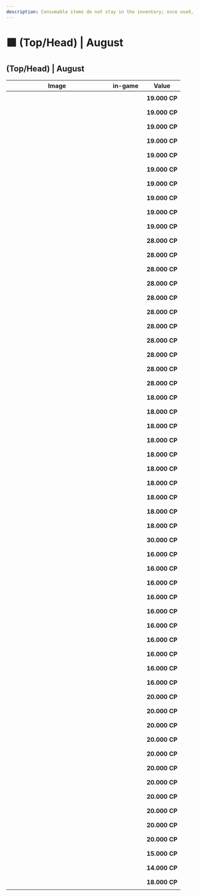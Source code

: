 ```yaml
---
description: Consumable items do not stay in the inventory; once used, they are discarded.
---
```


# 🟩 (Top/Head) | August

## (Top/Head) | August

<table><thead><tr><th width="255.6666259765625">Image</th><th>in-game</th><th>Value</th></tr></thead><tbody><tr><td><div><figure><img src="https://2519823574-files.gitbook.io/~/files/v0/b/gitbook-x-prod.appspot.com/o/spaces%2FcRMWNBzOKVfDmKU3tkwa%2Fuploads%2FK8GzSQgS9p2xHljSRbfj%2Fimage.png?alt=media&#x26;token=ce71204b-7c02-470b-bea9-39f3648ddef0" alt=""><figcaption></figcaption></figure></div></td><td><div><figure><img src="https://2519823574-files.gitbook.io/~/files/v0/b/gitbook-x-prod.appspot.com/o/spaces%2FcRMWNBzOKVfDmKU3tkwa%2Fuploads%2FehWiBf0hy3RI92Q1bomp%2F1.gif?alt=media&#x26;token=4257cea8-adbd-4199-a70a-d384223e2d9a" alt=""><figcaption></figcaption></figure></div></td><td><strong>19.000 CP</strong></td></tr><tr><td><div><figure><img src="https://2519823574-files.gitbook.io/~/files/v0/b/gitbook-x-prod.appspot.com/o/spaces%2FcRMWNBzOKVfDmKU3tkwa%2Fuploads%2Fc1AQD6tsYhZ4rLVd7k8X%2Fimage.png?alt=media&#x26;token=ed2df040-9fc9-4c11-b09d-864194c5663a" alt=""><figcaption></figcaption></figure></div></td><td><div><figure><img src="https://2519823574-files.gitbook.io/~/files/v0/b/gitbook-x-prod.appspot.com/o/spaces%2FcRMWNBzOKVfDmKU3tkwa%2Fuploads%2FwB3EP7ogO3BkZLxu5dxt%2F2.gif?alt=media&#x26;token=6cfc3cc0-b5db-4e42-9f12-da76530374cc" alt=""><figcaption></figcaption></figure></div></td><td><strong>19.000 CP</strong></td></tr><tr><td><div><figure><img src="https://2519823574-files.gitbook.io/~/files/v0/b/gitbook-x-prod.appspot.com/o/spaces%2FcRMWNBzOKVfDmKU3tkwa%2Fuploads%2Fqme3MdVYHjp3TSIScLDZ%2Fimage.png?alt=media&#x26;token=49aa5aed-dacd-4c08-94d2-6ff61140a0ff" alt=""><figcaption></figcaption></figure></div></td><td><div><figure><img src="https://2519823574-files.gitbook.io/~/files/v0/b/gitbook-x-prod.appspot.com/o/spaces%2FcRMWNBzOKVfDmKU3tkwa%2Fuploads%2F5aEl54TpFFVjvDR1YyP6%2F3.gif?alt=media&#x26;token=98d6a2cd-5e9b-4d2c-8737-a7e18ff33c88" alt=""><figcaption></figcaption></figure></div></td><td><strong>19.000 CP</strong></td></tr><tr><td><div><figure><img src="https://2519823574-files.gitbook.io/~/files/v0/b/gitbook-x-prod.appspot.com/o/spaces%2FcRMWNBzOKVfDmKU3tkwa%2Fuploads%2F4rPQjDPFkqjjvWByXz0N%2Fimage.png?alt=media&#x26;token=91ca643d-d1d5-4e93-b1ea-45bc17d764ae" alt=""><figcaption></figcaption></figure></div></td><td><div><figure><img src="https://2519823574-files.gitbook.io/~/files/v0/b/gitbook-x-prod.appspot.com/o/spaces%2FcRMWNBzOKVfDmKU3tkwa%2Fuploads%2F2bFgLzGnKue5YeoydZAY%2F4.gif?alt=media&#x26;token=34c769cb-0646-48b3-8e12-8c8ac5269fa3" alt=""><figcaption></figcaption></figure></div></td><td><strong>19.000 CP</strong></td></tr><tr><td><div><figure><img src="https://2519823574-files.gitbook.io/~/files/v0/b/gitbook-x-prod.appspot.com/o/spaces%2FcRMWNBzOKVfDmKU3tkwa%2Fuploads%2F89sYJ3dI0ROs86iPUjrw%2Fimage.png?alt=media&#x26;token=33c0d94f-af52-40ed-bce4-4c288e2532ee" alt=""><figcaption></figcaption></figure></div></td><td><div><figure><img src="https://2519823574-files.gitbook.io/~/files/v0/b/gitbook-x-prod.appspot.com/o/spaces%2FcRMWNBzOKVfDmKU3tkwa%2Fuploads%2FSJkzJYzhR7tXn6RrBhIV%2F5.gif?alt=media&#x26;token=e14e11db-1e2d-4450-b885-014443ceed34" alt=""><figcaption></figcaption></figure></div></td><td><strong>19.000 CP</strong></td></tr><tr><td><div><figure><img src="https://2519823574-files.gitbook.io/~/files/v0/b/gitbook-x-prod.appspot.com/o/spaces%2FcRMWNBzOKVfDmKU3tkwa%2Fuploads%2FyYQgZ7BNjiMoiG4z27pq%2Fimage.png?alt=media&#x26;token=9c276ec3-ab53-4714-89dd-7d3aac91136d" alt=""><figcaption></figcaption></figure></div></td><td><div><figure><img src="https://2519823574-files.gitbook.io/~/files/v0/b/gitbook-x-prod.appspot.com/o/spaces%2FcRMWNBzOKVfDmKU3tkwa%2Fuploads%2FxIHRIvzbTjI75yY9eX6v%2F6.gif?alt=media&#x26;token=19275aad-df9f-43a2-975f-a97121f1066b" alt=""><figcaption></figcaption></figure></div></td><td><strong>19.000 CP</strong></td></tr><tr><td><div><figure><img src="https://2519823574-files.gitbook.io/~/files/v0/b/gitbook-x-prod.appspot.com/o/spaces%2FcRMWNBzOKVfDmKU3tkwa%2Fuploads%2Fz46A3Pf7ij7wBbaRwbhh%2Fimage.png?alt=media&#x26;token=36685d24-c2e7-4b46-a149-d25930dd6390" alt=""><figcaption></figcaption></figure></div></td><td><div><figure><img src="https://2519823574-files.gitbook.io/~/files/v0/b/gitbook-x-prod.appspot.com/o/spaces%2FcRMWNBzOKVfDmKU3tkwa%2Fuploads%2FwLEPEu7TYG1bcR5EsB7H%2F7.gif?alt=media&#x26;token=86a7f48a-3eac-4b31-8e09-717cc2e15607" alt=""><figcaption></figcaption></figure></div></td><td><strong>19.000 CP</strong></td></tr><tr><td><div><figure><img src="https://2519823574-files.gitbook.io/~/files/v0/b/gitbook-x-prod.appspot.com/o/spaces%2FcRMWNBzOKVfDmKU3tkwa%2Fuploads%2FspX0bNoJqAY5lzEVBIrx%2Fimage.png?alt=media&#x26;token=d148dba6-1edb-4dbe-8d36-afdbabb720b0" alt=""><figcaption></figcaption></figure></div></td><td><div><figure><img src="https://2519823574-files.gitbook.io/~/files/v0/b/gitbook-x-prod.appspot.com/o/spaces%2FcRMWNBzOKVfDmKU3tkwa%2Fuploads%2FkbI8oGoBzywXwgC7wFKq%2F8.gif?alt=media&#x26;token=60152332-3aa7-41c0-8ecf-fd2244d51cf1" alt=""><figcaption></figcaption></figure></div></td><td><strong>19.000 CP</strong></td></tr><tr><td><div><figure><img src="https://2519823574-files.gitbook.io/~/files/v0/b/gitbook-x-prod.appspot.com/o/spaces%2FcRMWNBzOKVfDmKU3tkwa%2Fuploads%2FUcnD0WjYEWNIWsMoEktb%2Fimage.png?alt=media&#x26;token=7d6c012e-7617-4d9a-91bb-76b6f706d4f6" alt=""><figcaption></figcaption></figure></div></td><td><div><figure><img src="https://2519823574-files.gitbook.io/~/files/v0/b/gitbook-x-prod.appspot.com/o/spaces%2FcRMWNBzOKVfDmKU3tkwa%2Fuploads%2FD90GyUSdquyC6PblFDaa%2F9.gif?alt=media&#x26;token=c54c6c74-d47d-4db5-ac07-5dd662e9bcbb" alt=""><figcaption></figcaption></figure></div></td><td><strong>19.000 CP</strong></td></tr><tr><td><div><figure><img src="https://2519823574-files.gitbook.io/~/files/v0/b/gitbook-x-prod.appspot.com/o/spaces%2FcRMWNBzOKVfDmKU3tkwa%2Fuploads%2FZ7YwjImVGzdtoZstQEmM%2Fimage.png?alt=media&#x26;token=8c032d65-6df1-473e-988c-ced11caa39e7" alt=""><figcaption></figcaption></figure></div></td><td><div><figure><img src="https://2519823574-files.gitbook.io/~/files/v0/b/gitbook-x-prod.appspot.com/o/spaces%2FcRMWNBzOKVfDmKU3tkwa%2Fuploads%2FKjEMxtxQGuqucvPR8Rov%2F10.gif?alt=media&#x26;token=707b9e37-9bef-41c3-a971-b5b97f7e7099" alt=""><figcaption></figcaption></figure></div></td><td><strong>19.000 CP</strong></td></tr><tr><td><div><figure><img src="https://2519823574-files.gitbook.io/~/files/v0/b/gitbook-x-prod.appspot.com/o/spaces%2FcRMWNBzOKVfDmKU3tkwa%2Fuploads%2FBEInPR8f5WysNSZePFEq%2Fimage.png?alt=media&#x26;token=cd3b7243-efe9-4f07-9e68-90c7b92b456a" alt=""><figcaption></figcaption></figure></div></td><td><div><figure><img src="https://2519823574-files.gitbook.io/~/files/v0/b/gitbook-x-prod.appspot.com/o/spaces%2FcRMWNBzOKVfDmKU3tkwa%2Fuploads%2Ftrtm4L9WoBh9KIhba1tk%2F11.gif?alt=media&#x26;token=b580894d-092b-4283-915f-e00f5c819b50" alt=""><figcaption></figcaption></figure></div></td><td><strong>28.000 CP</strong></td></tr><tr><td><div><figure><img src="https://2519823574-files.gitbook.io/~/files/v0/b/gitbook-x-prod.appspot.com/o/spaces%2FcRMWNBzOKVfDmKU3tkwa%2Fuploads%2FcOgy1oSqGrE7GqdqjxFm%2Fimage.png?alt=media&#x26;token=94a468f2-ffe9-4d15-902d-ec3c8f28fd4d" alt=""><figcaption></figcaption></figure></div></td><td><div><figure><img src="https://2519823574-files.gitbook.io/~/files/v0/b/gitbook-x-prod.appspot.com/o/spaces%2FcRMWNBzOKVfDmKU3tkwa%2Fuploads%2FgYnkcpUnNoK0GwP2glZE%2F12.gif?alt=media&#x26;token=27ddb269-58b3-4012-a047-1657a613b31e" alt=""><figcaption></figcaption></figure></div></td><td><strong>28.000 CP</strong></td></tr><tr><td><div><figure><img src="https://2519823574-files.gitbook.io/~/files/v0/b/gitbook-x-prod.appspot.com/o/spaces%2FcRMWNBzOKVfDmKU3tkwa%2Fuploads%2FenvwWdiwlIt9Vrl8566u%2Fimage.png?alt=media&#x26;token=9fc0030f-f15e-4023-9c52-8dc9914bb6bb" alt=""><figcaption></figcaption></figure></div></td><td><div><figure><img src="https://2519823574-files.gitbook.io/~/files/v0/b/gitbook-x-prod.appspot.com/o/spaces%2FcRMWNBzOKVfDmKU3tkwa%2Fuploads%2F00KNtvKJM3woMhBz3iCl%2F13.gif?alt=media&#x26;token=11e720e3-d2cf-4012-b71a-94b4abc8bb5d" alt=""><figcaption></figcaption></figure></div></td><td><strong>28.000 CP</strong></td></tr><tr><td><div><figure><img src="https://2519823574-files.gitbook.io/~/files/v0/b/gitbook-x-prod.appspot.com/o/spaces%2FcRMWNBzOKVfDmKU3tkwa%2Fuploads%2FSbbUHg15m8wrGtlbBxqO%2Fimage.png?alt=media&#x26;token=8f72da16-42c7-4ccb-afee-260cd344ad44" alt=""><figcaption></figcaption></figure></div></td><td><div><figure><img src="https://2519823574-files.gitbook.io/~/files/v0/b/gitbook-x-prod.appspot.com/o/spaces%2FcRMWNBzOKVfDmKU3tkwa%2Fuploads%2FLwyqWMlkamK7dA9LHR74%2F14.gif?alt=media&#x26;token=15946abb-394c-404b-84f3-9f42fc006d30" alt=""><figcaption></figcaption></figure></div></td><td><strong>28.000 CP</strong></td></tr><tr><td><div><figure><img src="https://2519823574-files.gitbook.io/~/files/v0/b/gitbook-x-prod.appspot.com/o/spaces%2FcRMWNBzOKVfDmKU3tkwa%2Fuploads%2FNhPtJFQTyDhp3dmpFMLb%2Fimage.png?alt=media&#x26;token=981568c8-740e-4c7c-ba7a-79618ddf3206" alt=""><figcaption></figcaption></figure></div></td><td><div><figure><img src="https://2519823574-files.gitbook.io/~/files/v0/b/gitbook-x-prod.appspot.com/o/spaces%2FcRMWNBzOKVfDmKU3tkwa%2Fuploads%2FSs61h3M3bYkilIxRcng0%2F15.gif?alt=media&#x26;token=cc2c8e34-476b-472c-b3d8-def564b40918" alt=""><figcaption></figcaption></figure></div></td><td><strong>28.000 CP</strong></td></tr><tr><td><div><figure><img src="https://2519823574-files.gitbook.io/~/files/v0/b/gitbook-x-prod.appspot.com/o/spaces%2FcRMWNBzOKVfDmKU3tkwa%2Fuploads%2FuTySLp2ztne9tStMZMXF%2Fimage.png?alt=media&#x26;token=f5bab0dd-ac15-43c2-9f64-80b5c149ae6e" alt=""><figcaption></figcaption></figure></div></td><td><div><figure><img src="https://2519823574-files.gitbook.io/~/files/v0/b/gitbook-x-prod.appspot.com/o/spaces%2FcRMWNBzOKVfDmKU3tkwa%2Fuploads%2FTUL907QSdyz0d3GAioKC%2F16.gif?alt=media&#x26;token=e82101af-aebe-4fa5-8dfd-0e9ff1b045a1" alt=""><figcaption></figcaption></figure></div></td><td><strong>28.000 CP</strong></td></tr><tr><td><div><figure><img src="https://2519823574-files.gitbook.io/~/files/v0/b/gitbook-x-prod.appspot.com/o/spaces%2FcRMWNBzOKVfDmKU3tkwa%2Fuploads%2FChOe5WLvBpCuIbhEfsCt%2Fimage.png?alt=media&#x26;token=fe40f10c-9299-4e95-870a-df34e4aeca79" alt=""><figcaption></figcaption></figure></div></td><td><div><figure><img src="https://2519823574-files.gitbook.io/~/files/v0/b/gitbook-x-prod.appspot.com/o/spaces%2FcRMWNBzOKVfDmKU3tkwa%2Fuploads%2FlkopbbHmFwkTCKCJZxMq%2F17.gif?alt=media&#x26;token=bba59ae6-213b-4f6c-960c-86e5fd9c83ff" alt=""><figcaption></figcaption></figure></div></td><td><strong>28.000 CP</strong></td></tr><tr><td><div><figure><img src="https://2519823574-files.gitbook.io/~/files/v0/b/gitbook-x-prod.appspot.com/o/spaces%2FcRMWNBzOKVfDmKU3tkwa%2Fuploads%2Fk6SUHFX6D3nrt6RjVLwU%2Fimage.png?alt=media&#x26;token=e9b8a9fb-5d4b-442a-9394-5fecdb5772cc" alt=""><figcaption></figcaption></figure></div></td><td><div><figure><img src="https://2519823574-files.gitbook.io/~/files/v0/b/gitbook-x-prod.appspot.com/o/spaces%2FcRMWNBzOKVfDmKU3tkwa%2Fuploads%2FANgYT1onYtPvwZ8StUwX%2F18.gif?alt=media&#x26;token=95dc7be6-2089-42cc-bcb8-9abad2935659" alt=""><figcaption></figcaption></figure></div></td><td><strong>28.000 CP</strong></td></tr><tr><td><div><figure><img src="https://2519823574-files.gitbook.io/~/files/v0/b/gitbook-x-prod.appspot.com/o/spaces%2FcRMWNBzOKVfDmKU3tkwa%2Fuploads%2FF6heJpEyTnP4TwXtP7cs%2Fimage.png?alt=media&#x26;token=9fc25c3c-2679-447c-953c-8e92130cc333" alt=""><figcaption></figcaption></figure></div></td><td><div><figure><img src="https://2519823574-files.gitbook.io/~/files/v0/b/gitbook-x-prod.appspot.com/o/spaces%2FcRMWNBzOKVfDmKU3tkwa%2Fuploads%2FpA9dW2qmMmuFwrJvTLEP%2F19.gif?alt=media&#x26;token=b4cbb79e-3e94-40f4-b4c8-1c1870243386" alt=""><figcaption></figcaption></figure></div></td><td><strong>28.000 CP</strong></td></tr><tr><td><div><figure><img src="https://2519823574-files.gitbook.io/~/files/v0/b/gitbook-x-prod.appspot.com/o/spaces%2FcRMWNBzOKVfDmKU3tkwa%2Fuploads%2FtrSY6OthLRIQpF9gnH4K%2Fimage.png?alt=media&#x26;token=ca837bb4-635b-417d-be1b-ed641feb0a79" alt=""><figcaption></figcaption></figure></div></td><td><div><figure><img src="https://2519823574-files.gitbook.io/~/files/v0/b/gitbook-x-prod.appspot.com/o/spaces%2FcRMWNBzOKVfDmKU3tkwa%2Fuploads%2Fd8N8ErWLpYdGp0pxbjr6%2F20.gif?alt=media&#x26;token=99b4077b-38ad-4237-90be-fff199c5b89e" alt=""><figcaption></figcaption></figure></div></td><td><strong>28.000 CP</strong></td></tr><tr><td><div><figure><img src="https://2519823574-files.gitbook.io/~/files/v0/b/gitbook-x-prod.appspot.com/o/spaces%2FcRMWNBzOKVfDmKU3tkwa%2Fuploads%2FZl1xJZ113XF1lEDCbEZr%2Fimage.png?alt=media&#x26;token=4b2ecf63-45a8-46f5-9e3a-d0611b403fa6" alt=""><figcaption></figcaption></figure></div></td><td><div><figure><img src="https://2519823574-files.gitbook.io/~/files/v0/b/gitbook-x-prod.appspot.com/o/spaces%2FcRMWNBzOKVfDmKU3tkwa%2Fuploads%2FhAueXrNSayYg7dGbN0aZ%2F21.gif?alt=media&#x26;token=79300107-52da-49a8-9027-03874bb2e0f5" alt=""><figcaption></figcaption></figure></div></td><td><strong>28.000 CP</strong></td></tr><tr><td><div><figure><img src="https://2519823574-files.gitbook.io/~/files/v0/b/gitbook-x-prod.appspot.com/o/spaces%2FcRMWNBzOKVfDmKU3tkwa%2Fuploads%2FDVQhZDZHrmEMARtyu9Dv%2Fimage.png?alt=media&#x26;token=f3111ac0-a271-42b9-b30c-8f6b68ecffbe" alt=""><figcaption></figcaption></figure></div></td><td><div><figure><img src="https://2519823574-files.gitbook.io/~/files/v0/b/gitbook-x-prod.appspot.com/o/spaces%2FcRMWNBzOKVfDmKU3tkwa%2Fuploads%2Fvs31AofYMq4layJ5atsz%2F22.gif?alt=media&#x26;token=20fa1a2a-85f7-4468-8062-b1f54f1eaaf9" alt=""><figcaption></figcaption></figure></div></td><td><strong>18.000 CP</strong></td></tr><tr><td><div><figure><img src="https://2519823574-files.gitbook.io/~/files/v0/b/gitbook-x-prod.appspot.com/o/spaces%2FcRMWNBzOKVfDmKU3tkwa%2Fuploads%2FRXjp0yzG2yqz2DAqIX8i%2Fimage.png?alt=media&#x26;token=2092c3d6-712a-4375-a5b4-34ca0661ba7c" alt=""><figcaption></figcaption></figure></div></td><td><div><figure><img src="https://2519823574-files.gitbook.io/~/files/v0/b/gitbook-x-prod.appspot.com/o/spaces%2FcRMWNBzOKVfDmKU3tkwa%2Fuploads%2FujwkCDFbqXg20pKvKN5y%2F23.gif?alt=media&#x26;token=cacc4ab9-08f8-4a51-8288-975d8b27408f" alt=""><figcaption></figcaption></figure></div></td><td><strong>18.000 CP</strong></td></tr><tr><td><div><figure><img src="https://2519823574-files.gitbook.io/~/files/v0/b/gitbook-x-prod.appspot.com/o/spaces%2FcRMWNBzOKVfDmKU3tkwa%2Fuploads%2Fe2pqiQeNcSv8cc39wAkN%2Fimage.png?alt=media&#x26;token=b14921e5-7344-4a11-bf96-9351994aca3e" alt=""><figcaption></figcaption></figure></div></td><td><div><figure><img src="https://2519823574-files.gitbook.io/~/files/v0/b/gitbook-x-prod.appspot.com/o/spaces%2FcRMWNBzOKVfDmKU3tkwa%2Fuploads%2FniFDEPmXK72GCrS7j2TH%2F24.gif?alt=media&#x26;token=108fcc32-4507-4861-9972-ee71b010af36" alt=""><figcaption></figcaption></figure></div></td><td><strong>18.000 CP</strong></td></tr><tr><td><div><figure><img src="https://2519823574-files.gitbook.io/~/files/v0/b/gitbook-x-prod.appspot.com/o/spaces%2FcRMWNBzOKVfDmKU3tkwa%2Fuploads%2Fo6wiwCpbj1LlZ14p134C%2Fimage.png?alt=media&#x26;token=0d4938e7-264a-464e-a658-15b5d8f332ee" alt=""><figcaption></figcaption></figure></div></td><td><div><figure><img src="https://2519823574-files.gitbook.io/~/files/v0/b/gitbook-x-prod.appspot.com/o/spaces%2FcRMWNBzOKVfDmKU3tkwa%2Fuploads%2FPHTl4NxlVx90xRySXQLD%2F25.gif?alt=media&#x26;token=2089321e-df89-4ba7-ac62-60eda61d3e29" alt=""><figcaption></figcaption></figure></div></td><td><strong>18.000 CP</strong></td></tr><tr><td><div><figure><img src="https://2519823574-files.gitbook.io/~/files/v0/b/gitbook-x-prod.appspot.com/o/spaces%2FcRMWNBzOKVfDmKU3tkwa%2Fuploads%2FOBi9G0avXlyZ9Aj2T7rL%2Fimage.png?alt=media&#x26;token=1831b90d-f5a3-454e-8852-672fdf9b51ca" alt=""><figcaption></figcaption></figure></div></td><td><div><figure><img src="https://2519823574-files.gitbook.io/~/files/v0/b/gitbook-x-prod.appspot.com/o/spaces%2FcRMWNBzOKVfDmKU3tkwa%2Fuploads%2FSHWSjktP6U0r8lx24yEd%2F26.gif?alt=media&#x26;token=96c59294-4071-45dd-b1d8-c5fbce64e550" alt=""><figcaption></figcaption></figure></div></td><td><strong>18.000 CP</strong></td></tr><tr><td><div><figure><img src="https://2519823574-files.gitbook.io/~/files/v0/b/gitbook-x-prod.appspot.com/o/spaces%2FcRMWNBzOKVfDmKU3tkwa%2Fuploads%2Fhtvgftjq5Vm6WFcGseo7%2Fimage.png?alt=media&#x26;token=00fc33af-ba79-4f94-8793-421c5cab1784" alt=""><figcaption></figcaption></figure></div></td><td><div><figure><img src="https://2519823574-files.gitbook.io/~/files/v0/b/gitbook-x-prod.appspot.com/o/spaces%2FcRMWNBzOKVfDmKU3tkwa%2Fuploads%2FSAjL6bnXDZ1oBJXfm0FL%2F27.gif?alt=media&#x26;token=af774426-cbb0-45f2-a167-469fc998f506" alt=""><figcaption></figcaption></figure></div></td><td><strong>18.000 CP</strong></td></tr><tr><td><div><figure><img src="https://2519823574-files.gitbook.io/~/files/v0/b/gitbook-x-prod.appspot.com/o/spaces%2FcRMWNBzOKVfDmKU3tkwa%2Fuploads%2F4y8GKHY8BbRQSQ80lfKw%2Fimage.png?alt=media&#x26;token=173ae9ce-779a-4826-b16c-116eb0c9c971" alt=""><figcaption></figcaption></figure></div></td><td><div><figure><img src="https://2519823574-files.gitbook.io/~/files/v0/b/gitbook-x-prod.appspot.com/o/spaces%2FcRMWNBzOKVfDmKU3tkwa%2Fuploads%2FbAkwpxMY6aFSVhSFBA2P%2F28.gif?alt=media&#x26;token=3685ef8f-3aa0-4fd6-b90c-416f2095de32" alt=""><figcaption></figcaption></figure></div></td><td><strong>18.000 CP</strong></td></tr><tr><td><div><figure><img src="https://2519823574-files.gitbook.io/~/files/v0/b/gitbook-x-prod.appspot.com/o/spaces%2FcRMWNBzOKVfDmKU3tkwa%2Fuploads%2FSoYndgL7kjXDtOpfeJKH%2Fimage.png?alt=media&#x26;token=c95fab63-1899-4078-9f0b-ae8b45e0b1d2" alt=""><figcaption></figcaption></figure></div></td><td><div><figure><img src="https://2519823574-files.gitbook.io/~/files/v0/b/gitbook-x-prod.appspot.com/o/spaces%2FcRMWNBzOKVfDmKU3tkwa%2Fuploads%2FLbV8hO5vVkPfns69BXeT%2F29.gif?alt=media&#x26;token=41dbd0d2-66ad-490e-9c40-134920f48dfa" alt=""><figcaption></figcaption></figure></div></td><td><strong>18.000 CP</strong></td></tr><tr><td><div><figure><img src="https://2519823574-files.gitbook.io/~/files/v0/b/gitbook-x-prod.appspot.com/o/spaces%2FcRMWNBzOKVfDmKU3tkwa%2Fuploads%2Fkil8zgdS2lYrcYTkO9RG%2Fimage.png?alt=media&#x26;token=60fbf380-f178-48b5-8afb-a388cdff4792" alt=""><figcaption></figcaption></figure></div></td><td><div><figure><img src="https://2519823574-files.gitbook.io/~/files/v0/b/gitbook-x-prod.appspot.com/o/spaces%2FcRMWNBzOKVfDmKU3tkwa%2Fuploads%2FlUSEGRbGoDtNCwqLivjF%2F30.gif?alt=media&#x26;token=36e91e32-5ed9-4ba2-a40b-4c71c01dcbab" alt=""><figcaption></figcaption></figure></div></td><td><strong>18.000 CP</strong></td></tr><tr><td><div><figure><img src="https://2519823574-files.gitbook.io/~/files/v0/b/gitbook-x-prod.appspot.com/o/spaces%2FcRMWNBzOKVfDmKU3tkwa%2Fuploads%2FSh4LF6WzrG7FnqV8Sc4l%2Fimage.png?alt=media&#x26;token=f98bdabc-e580-4d3a-8c66-fceabd574b2e" alt=""><figcaption></figcaption></figure></div></td><td><div><figure><img src="https://2519823574-files.gitbook.io/~/files/v0/b/gitbook-x-prod.appspot.com/o/spaces%2FcRMWNBzOKVfDmKU3tkwa%2Fuploads%2F2kraXohvb82xXtsIBUQ3%2F31.gif?alt=media&#x26;token=3c7d6590-1a10-45a7-b9d1-073e1da0cd03" alt=""><figcaption></figcaption></figure></div></td><td><strong>18.000 CP</strong></td></tr><tr><td><div><figure><img src="https://2519823574-files.gitbook.io/~/files/v0/b/gitbook-x-prod.appspot.com/o/spaces%2FcRMWNBzOKVfDmKU3tkwa%2Fuploads%2FcCedmCG7h6S6c1TZzFb2%2Fimage.png?alt=media&#x26;token=ea52383f-4a9c-49c9-b34f-989e37a15c60" alt=""><figcaption></figcaption></figure></div></td><td><div><figure><img src="https://2519823574-files.gitbook.io/~/files/v0/b/gitbook-x-prod.appspot.com/o/spaces%2FcRMWNBzOKVfDmKU3tkwa%2Fuploads%2FnS2PrLwUdabTJr7KQZiG%2F32.gif?alt=media&#x26;token=4ebde462-aac2-4eef-a634-6122b039618e" alt=""><figcaption></figcaption></figure></div></td><td><strong>30.000 CP</strong></td></tr><tr><td><div><figure><img src="https://2519823574-files.gitbook.io/~/files/v0/b/gitbook-x-prod.appspot.com/o/spaces%2FcRMWNBzOKVfDmKU3tkwa%2Fuploads%2FgaWaCSmQFBtzF2uDLnGG%2Fimage.png?alt=media&#x26;token=3fabc301-4b54-4178-b682-14f53f0916cb" alt=""><figcaption></figcaption></figure></div></td><td><div><figure><img src="https://2519823574-files.gitbook.io/~/files/v0/b/gitbook-x-prod.appspot.com/o/spaces%2FcRMWNBzOKVfDmKU3tkwa%2Fuploads%2FPxODFLECmZRHwuRwFuJ9%2F33.gif?alt=media&#x26;token=b895ed54-e25b-4eae-81a0-a5c5284a253b" alt=""><figcaption></figcaption></figure></div></td><td><strong>16.000 CP</strong></td></tr><tr><td><div><figure><img src="https://2519823574-files.gitbook.io/~/files/v0/b/gitbook-x-prod.appspot.com/o/spaces%2FcRMWNBzOKVfDmKU3tkwa%2Fuploads%2FrQHKsi4Lh9dhVy4cCI0w%2Fimage.png?alt=media&#x26;token=a136d10a-44af-4a43-8387-234b42d7b21f" alt=""><figcaption></figcaption></figure></div></td><td><div><figure><img src="https://2519823574-files.gitbook.io/~/files/v0/b/gitbook-x-prod.appspot.com/o/spaces%2FcRMWNBzOKVfDmKU3tkwa%2Fuploads%2FOS2wiGRPtvkWVAOp5upd%2F34.gif?alt=media&#x26;token=d110da27-749a-42a3-8627-f668ec4b31a3" alt=""><figcaption></figcaption></figure></div></td><td><strong>16.000 CP</strong></td></tr><tr><td><div><figure><img src="https://2519823574-files.gitbook.io/~/files/v0/b/gitbook-x-prod.appspot.com/o/spaces%2FcRMWNBzOKVfDmKU3tkwa%2Fuploads%2FtBW0UpYnDoVx7e0tSQEL%2Fimage.png?alt=media&#x26;token=e2d434d6-c9c4-4c49-aa5b-6672d04f0a9d" alt=""><figcaption></figcaption></figure></div></td><td><div><figure><img src="https://2519823574-files.gitbook.io/~/files/v0/b/gitbook-x-prod.appspot.com/o/spaces%2FcRMWNBzOKVfDmKU3tkwa%2Fuploads%2F5CdDJA8Bweb3Oi2zcJrm%2F35.gif?alt=media&#x26;token=8974c500-99c1-45f1-af4f-3b502d111f54" alt=""><figcaption></figcaption></figure></div></td><td><strong>16.000 CP</strong></td></tr><tr><td><div><figure><img src="https://2519823574-files.gitbook.io/~/files/v0/b/gitbook-x-prod.appspot.com/o/spaces%2FcRMWNBzOKVfDmKU3tkwa%2Fuploads%2FuenJqQfwEEaetxQr4KWG%2Fimage.png?alt=media&#x26;token=586c4b47-e9d7-4ea1-9c70-1dc415c6f93f" alt=""><figcaption></figcaption></figure></div></td><td><div><figure><img src="https://2519823574-files.gitbook.io/~/files/v0/b/gitbook-x-prod.appspot.com/o/spaces%2FcRMWNBzOKVfDmKU3tkwa%2Fuploads%2FNfkxBgbL0D8DhRzoEIhm%2F36.gif?alt=media&#x26;token=3bef65d5-f0e8-44c1-b287-8f9086b30061" alt=""><figcaption></figcaption></figure></div></td><td><strong>16.000 CP</strong></td></tr><tr><td><div><figure><img src="https://2519823574-files.gitbook.io/~/files/v0/b/gitbook-x-prod.appspot.com/o/spaces%2FcRMWNBzOKVfDmKU3tkwa%2Fuploads%2FvpqjzGO6Bi8ZO5l9vEsu%2Fimage.png?alt=media&#x26;token=51bf364b-8c19-4f5d-b444-c53101ae9c27" alt=""><figcaption></figcaption></figure></div></td><td><div><figure><img src="https://2519823574-files.gitbook.io/~/files/v0/b/gitbook-x-prod.appspot.com/o/spaces%2FcRMWNBzOKVfDmKU3tkwa%2Fuploads%2FJ3Bvqbe4DCJHOJeLrk4u%2F37.gif?alt=media&#x26;token=0e609e9d-dc41-40c4-9b84-e6ff38c062cf" alt=""><figcaption></figcaption></figure></div></td><td><strong>16.000 CP</strong></td></tr><tr><td><div><figure><img src="https://2519823574-files.gitbook.io/~/files/v0/b/gitbook-x-prod.appspot.com/o/spaces%2FcRMWNBzOKVfDmKU3tkwa%2Fuploads%2Fd3JKAH95InhMAg700QEo%2Fimage.png?alt=media&#x26;token=24de1e58-b63f-4e45-ae38-c1bd09f701b8" alt=""><figcaption></figcaption></figure></div></td><td><div><figure><img src="https://2519823574-files.gitbook.io/~/files/v0/b/gitbook-x-prod.appspot.com/o/spaces%2FcRMWNBzOKVfDmKU3tkwa%2Fuploads%2FrIU8Gmoo8FsDYFc99Yzs%2F38.gif?alt=media&#x26;token=4396c7d5-401a-4693-95b8-4ef4c2726e70" alt=""><figcaption></figcaption></figure></div></td><td><strong>16.000 CP</strong></td></tr><tr><td><div><figure><img src="https://2519823574-files.gitbook.io/~/files/v0/b/gitbook-x-prod.appspot.com/o/spaces%2FcRMWNBzOKVfDmKU3tkwa%2Fuploads%2FALcaCzWNSg87vM7GxaPa%2Fimage.png?alt=media&#x26;token=f829edd3-30d4-40ed-9fa0-7fedb6eba02e" alt=""><figcaption></figcaption></figure></div></td><td><div><figure><img src="https://2519823574-files.gitbook.io/~/files/v0/b/gitbook-x-prod.appspot.com/o/spaces%2FcRMWNBzOKVfDmKU3tkwa%2Fuploads%2FgRfTTlrsWYgyVXHxVtnc%2F39.gif?alt=media&#x26;token=2e0e2f8f-7c4b-422b-83cf-934db7db23b4" alt=""><figcaption></figcaption></figure></div></td><td><strong>16.000 CP</strong></td></tr><tr><td><div><figure><img src="https://2519823574-files.gitbook.io/~/files/v0/b/gitbook-x-prod.appspot.com/o/spaces%2FcRMWNBzOKVfDmKU3tkwa%2Fuploads%2FfHY2zlhaBfq6TtsmeC0t%2Fimage.png?alt=media&#x26;token=f41483c8-bcb4-440d-bb14-d6f5cdbb23ec" alt=""><figcaption></figcaption></figure></div></td><td><div><figure><img src="https://2519823574-files.gitbook.io/~/files/v0/b/gitbook-x-prod.appspot.com/o/spaces%2FcRMWNBzOKVfDmKU3tkwa%2Fuploads%2Fqzw8542hzahhQFryWyMw%2F40.gif?alt=media&#x26;token=52f74ee0-1781-437f-9df5-47af736d8d23" alt=""><figcaption></figcaption></figure></div></td><td><strong>16.000 CP</strong></td></tr><tr><td><div><figure><img src="https://2519823574-files.gitbook.io/~/files/v0/b/gitbook-x-prod.appspot.com/o/spaces%2FcRMWNBzOKVfDmKU3tkwa%2Fuploads%2FrzngugM6uNXqeOyYk8Pi%2Fimage.png?alt=media&#x26;token=3934aea7-7957-4da5-9095-7caa8ba32860" alt=""><figcaption></figcaption></figure></div></td><td><div><figure><img src="https://2519823574-files.gitbook.io/~/files/v0/b/gitbook-x-prod.appspot.com/o/spaces%2FcRMWNBzOKVfDmKU3tkwa%2Fuploads%2FMgXevX34iO7JdH5Tenoo%2F41.gif?alt=media&#x26;token=6a8d7620-b5c0-450c-8831-9a0628db4984" alt=""><figcaption></figcaption></figure></div></td><td><strong>16.000 CP</strong></td></tr><tr><td><div><figure><img src="https://2519823574-files.gitbook.io/~/files/v0/b/gitbook-x-prod.appspot.com/o/spaces%2FcRMWNBzOKVfDmKU3tkwa%2Fuploads%2FOdbp9sBqTNSS5iAEIsUD%2Fimage.png?alt=media&#x26;token=4046f0f0-d520-4ea9-b0b2-d47f840d524b" alt=""><figcaption></figcaption></figure></div></td><td><div><figure><img src="https://2519823574-files.gitbook.io/~/files/v0/b/gitbook-x-prod.appspot.com/o/spaces%2FcRMWNBzOKVfDmKU3tkwa%2Fuploads%2FCeT4bYpKYD316g8mth3h%2F42.gif?alt=media&#x26;token=09a3da69-bffc-40e0-bbd9-10839c79fbb9" alt=""><figcaption></figcaption></figure></div></td><td><strong>16.000 CP</strong></td></tr><tr><td><div><figure><img src="https://2519823574-files.gitbook.io/~/files/v0/b/gitbook-x-prod.appspot.com/o/spaces%2FcRMWNBzOKVfDmKU3tkwa%2Fuploads%2Fyt2lWRzgWOGnYpEYv3nX%2Fimage.png?alt=media&#x26;token=b155f024-91a9-4a23-a59e-276b3e3dddf0" alt=""><figcaption></figcaption></figure></div></td><td><div><figure><img src="https://2519823574-files.gitbook.io/~/files/v0/b/gitbook-x-prod.appspot.com/o/spaces%2FcRMWNBzOKVfDmKU3tkwa%2Fuploads%2FLv8Ldkb2OdXsocXywC07%2F43.gif?alt=media&#x26;token=ee22b676-b32f-4b6a-8927-657c6e13ab5f" alt=""><figcaption></figcaption></figure></div></td><td><strong>20.000 CP</strong></td></tr><tr><td><div><figure><img src="https://2519823574-files.gitbook.io/~/files/v0/b/gitbook-x-prod.appspot.com/o/spaces%2FcRMWNBzOKVfDmKU3tkwa%2Fuploads%2FQJ7mim8jBkQytl0kOsVt%2Fimage.png?alt=media&#x26;token=1c9077d1-0a09-42ca-9ca4-a059f4ea6257" alt=""><figcaption></figcaption></figure></div></td><td><div><figure><img src="https://2519823574-files.gitbook.io/~/files/v0/b/gitbook-x-prod.appspot.com/o/spaces%2FcRMWNBzOKVfDmKU3tkwa%2Fuploads%2F737NwUfdMQYtz89m90PD%2F44.gif?alt=media&#x26;token=fbde059d-8800-40d1-bb98-52ba914faa51" alt=""><figcaption></figcaption></figure></div></td><td><strong>20.000 CP</strong></td></tr><tr><td><div><figure><img src="https://2519823574-files.gitbook.io/~/files/v0/b/gitbook-x-prod.appspot.com/o/spaces%2FcRMWNBzOKVfDmKU3tkwa%2Fuploads%2FiVf2sX8Fn6Do9oiBm9sL%2Fimage.png?alt=media&#x26;token=9d5ab18b-6bd0-449f-8415-ea88e9002975" alt=""><figcaption></figcaption></figure></div></td><td><div><figure><img src="https://2519823574-files.gitbook.io/~/files/v0/b/gitbook-x-prod.appspot.com/o/spaces%2FcRMWNBzOKVfDmKU3tkwa%2Fuploads%2FJOXOIBFRZ7RXdMszaGiv%2F45.gif?alt=media&#x26;token=cc309c0b-5457-4c17-8397-9259e765576e" alt=""><figcaption></figcaption></figure></div></td><td><strong>20.000 CP</strong></td></tr><tr><td><div><figure><img src="https://2519823574-files.gitbook.io/~/files/v0/b/gitbook-x-prod.appspot.com/o/spaces%2FcRMWNBzOKVfDmKU3tkwa%2Fuploads%2FOd9y8y6d51ihy9bVJU4Q%2Fimage.png?alt=media&#x26;token=bec7d497-a262-40b2-86b3-ec63e70e934d" alt=""><figcaption></figcaption></figure></div></td><td><div><figure><img src="https://2519823574-files.gitbook.io/~/files/v0/b/gitbook-x-prod.appspot.com/o/spaces%2FcRMWNBzOKVfDmKU3tkwa%2Fuploads%2FIi6tvybg4fopyb5lHrce%2F46.gif?alt=media&#x26;token=9f49e7b8-738e-4ef4-bf8f-8918e972b324" alt=""><figcaption></figcaption></figure></div></td><td><strong>20.000 CP</strong></td></tr><tr><td><div><figure><img src="https://2519823574-files.gitbook.io/~/files/v0/b/gitbook-x-prod.appspot.com/o/spaces%2FcRMWNBzOKVfDmKU3tkwa%2Fuploads%2FD7FkI2WzokFie9557k87%2Fimage.png?alt=media&#x26;token=6858cbf2-9cd3-484c-92c5-f44729808624" alt=""><figcaption></figcaption></figure></div></td><td><div><figure><img src="https://2519823574-files.gitbook.io/~/files/v0/b/gitbook-x-prod.appspot.com/o/spaces%2FcRMWNBzOKVfDmKU3tkwa%2Fuploads%2FYeRt3RdTlBD4Lh9X0xz9%2F47.gif?alt=media&#x26;token=a28ec14d-6091-48d4-8ff5-dce648cd011a" alt=""><figcaption></figcaption></figure></div></td><td><strong>20.000 CP</strong></td></tr><tr><td><div><figure><img src="https://2519823574-files.gitbook.io/~/files/v0/b/gitbook-x-prod.appspot.com/o/spaces%2FcRMWNBzOKVfDmKU3tkwa%2Fuploads%2FYDqG76ekTll2urz0rQDZ%2Fimage.png?alt=media&#x26;token=84a7cc7a-fc08-4bbf-af40-183e388cba27" alt=""><figcaption></figcaption></figure></div></td><td><div><figure><img src="https://2519823574-files.gitbook.io/~/files/v0/b/gitbook-x-prod.appspot.com/o/spaces%2FcRMWNBzOKVfDmKU3tkwa%2Fuploads%2Fz60KWSNbUcWCIcQsBcRf%2F48.gif?alt=media&#x26;token=bd558d24-0e7b-4e03-9cc8-2484a6778d19" alt=""><figcaption></figcaption></figure></div></td><td><strong>20.000 CP</strong></td></tr><tr><td><div><figure><img src="https://2519823574-files.gitbook.io/~/files/v0/b/gitbook-x-prod.appspot.com/o/spaces%2FcRMWNBzOKVfDmKU3tkwa%2Fuploads%2FcaBjmlcqr6BuSUTmF8fU%2Fimage.png?alt=media&#x26;token=742f8d37-24c5-4f65-9535-d35a5b04329b" alt=""><figcaption></figcaption></figure></div></td><td><div><figure><img src="https://2519823574-files.gitbook.io/~/files/v0/b/gitbook-x-prod.appspot.com/o/spaces%2FcRMWNBzOKVfDmKU3tkwa%2Fuploads%2FTOnk2Gwa57E4hKlLo8ZI%2F49.gif?alt=media&#x26;token=a2c2667e-847f-4bdb-b090-4459112fb825" alt=""><figcaption></figcaption></figure></div></td><td><strong>20.000 CP</strong></td></tr><tr><td><div><figure><img src="https://2519823574-files.gitbook.io/~/files/v0/b/gitbook-x-prod.appspot.com/o/spaces%2FcRMWNBzOKVfDmKU3tkwa%2Fuploads%2FCfx5j3yVPeTo6LJK5j3m%2Fimage.png?alt=media&#x26;token=33af9d77-6e6d-4b15-a017-4604ec4118c3" alt=""><figcaption></figcaption></figure></div></td><td><div><figure><img src="https://2519823574-files.gitbook.io/~/files/v0/b/gitbook-x-prod.appspot.com/o/spaces%2FcRMWNBzOKVfDmKU3tkwa%2Fuploads%2FCGBdhcz95E3iJM4URAJK%2F50.gif?alt=media&#x26;token=a9128687-1ce0-4c9e-bed2-646eeae01e09" alt=""><figcaption></figcaption></figure></div></td><td><strong>20.000 CP</strong></td></tr><tr><td><div><figure><img src="https://2519823574-files.gitbook.io/~/files/v0/b/gitbook-x-prod.appspot.com/o/spaces%2FcRMWNBzOKVfDmKU3tkwa%2Fuploads%2FVLttf1nPUwssGHP2WB27%2Fimage.png?alt=media&#x26;token=323fc47a-6781-4092-8d24-9d14dd07073d" alt=""><figcaption></figcaption></figure></div></td><td><div><figure><img src="https://2519823574-files.gitbook.io/~/files/v0/b/gitbook-x-prod.appspot.com/o/spaces%2FcRMWNBzOKVfDmKU3tkwa%2Fuploads%2F3kgjnDzNDOe0K4Cdx0he%2F51.gif?alt=media&#x26;token=b6c0b578-e129-4017-a75d-381d9b6385bc" alt=""><figcaption></figcaption></figure></div></td><td><strong>20.000 CP</strong></td></tr><tr><td><div><figure><img src="https://2519823574-files.gitbook.io/~/files/v0/b/gitbook-x-prod.appspot.com/o/spaces%2FcRMWNBzOKVfDmKU3tkwa%2Fuploads%2FlqsgLAJ9oumGR50ALMTa%2Fimage.png?alt=media&#x26;token=3c524083-7d3c-42f5-9b81-20c00d530e08" alt=""><figcaption></figcaption></figure></div></td><td><div><figure><img src="https://2519823574-files.gitbook.io/~/files/v0/b/gitbook-x-prod.appspot.com/o/spaces%2FcRMWNBzOKVfDmKU3tkwa%2Fuploads%2Fa5CQYtOcjUKiYmsnhGZ1%2F52.gif?alt=media&#x26;token=3ee9e018-65eb-4080-9790-a914eeffef5a" alt=""><figcaption></figcaption></figure></div></td><td><strong>20.000 CP</strong></td></tr><tr><td><div><figure><img src="https://2519823574-files.gitbook.io/~/files/v0/b/gitbook-x-prod.appspot.com/o/spaces%2FcRMWNBzOKVfDmKU3tkwa%2Fuploads%2FL6dZy4hKeo7COM7ii6xB%2Fimage.png?alt=media&#x26;token=c9b6020b-72e4-444d-a9d3-efae5be4274d" alt=""><figcaption></figcaption></figure></div></td><td><div><figure><img src="https://2519823574-files.gitbook.io/~/files/v0/b/gitbook-x-prod.appspot.com/o/spaces%2FcRMWNBzOKVfDmKU3tkwa%2Fuploads%2F0BX6yz6pM6yWi4pJQyPT%2F53.gif?alt=media&#x26;token=6ebe59fb-973d-4a23-89c9-b45957ab9a75" alt=""><figcaption></figcaption></figure></div></td><td><strong>20.000 CP</strong></td></tr><tr><td><div><figure><img src="https://2519823574-files.gitbook.io/~/files/v0/b/gitbook-x-prod.appspot.com/o/spaces%2FcRMWNBzOKVfDmKU3tkwa%2Fuploads%2FEbcn3RvYawAd9FHQInhx%2Fimage.png?alt=media&#x26;token=d55df841-d6f5-4da6-8af3-f93640b6d147" alt=""><figcaption></figcaption></figure></div></td><td><div><figure><img src="https://2519823574-files.gitbook.io/~/files/v0/b/gitbook-x-prod.appspot.com/o/spaces%2FcRMWNBzOKVfDmKU3tkwa%2Fuploads%2FatKSuxFzlDLGtzIHcb1L%2F54.gif?alt=media&#x26;token=86b037de-b4c4-4d9c-adfb-8061c0feb3b1" alt=""><figcaption></figcaption></figure></div></td><td><strong>15.000 CP</strong></td></tr><tr><td><div><figure><img src="https://2519823574-files.gitbook.io/~/files/v0/b/gitbook-x-prod.appspot.com/o/spaces%2FcRMWNBzOKVfDmKU3tkwa%2Fuploads%2FZoSVqh5Tfbz1LnKWCqTu%2Fimage.png?alt=media&#x26;token=dd4e6c8f-82b7-4ff6-a173-95feb735f6d5" alt=""><figcaption></figcaption></figure></div></td><td><div><figure><img src="https://2519823574-files.gitbook.io/~/files/v0/b/gitbook-x-prod.appspot.com/o/spaces%2FcRMWNBzOKVfDmKU3tkwa%2Fuploads%2F1G9YHcudKl29gV1PvAf3%2F55.gif?alt=media&#x26;token=920d94b2-deee-4c14-b968-370bd2dc86a2" alt=""><figcaption></figcaption></figure></div></td><td><strong>14.000 CP</strong></td></tr><tr><td><div><figure><img src="https://2519823574-files.gitbook.io/~/files/v0/b/gitbook-x-prod.appspot.com/o/spaces%2FcRMWNBzOKVfDmKU3tkwa%2Fuploads%2Fk9vmQnfxl5bwgmcBX5UT%2Fimage.png?alt=media&#x26;token=4428ceaf-0ec1-4dc8-b0c4-df5b0bc0366c" alt=""><figcaption></figcaption></figure></div></td><td><div><figure><img src="https://2519823574-files.gitbook.io/~/files/v0/b/gitbook-x-prod.appspot.com/o/spaces%2FcRMWNBzOKVfDmKU3tkwa%2Fuploads%2FnZTFPL60dW4jbXfFEyM3%2F56.gif?alt=media&#x26;token=2135429b-8c9d-4a75-99e3-0c2e5829d3a6" alt=""><figcaption></figcaption></figure></div></td><td><strong>18.000 CP</strong></td></tr></tbody></table>
